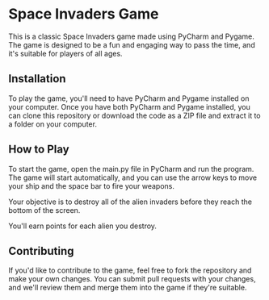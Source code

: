 <h1>Space Invaders Game</h1>
This is a classic Space Invaders game made using PyCharm and Pygame. The game is designed to be a fun and engaging way to pass the time, and it's suitable for players of all ages.

<h2>Installation</h2>
To play the game, you'll need to have PyCharm and Pygame installed on your computer. 
Once you have both PyCharm and Pygame installed, you can clone this repository or download the code as a ZIP file and extract it to a folder on your computer.

<h2>How to Play</h2>
To start the game, open the main.py file in PyCharm and run the program. The game will start automatically, and you can use the arrow keys to move your ship and the space bar to fire your weapons.

Your objective is to destroy all of the alien invaders before they reach the bottom of the screen. 

You'll earn points for each alien you destroy.

<h2>Contributing</h2>
If you'd like to contribute to the game, feel free to fork the repository and make your own changes. You can submit pull requests with your changes, and we'll review them and merge them into the game if they're suitable.

